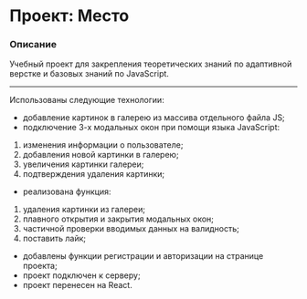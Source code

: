 # Проект: Место

### Описание

Учебный проект для закрепления теоретических знаний по адаптивной верстке и базовых знаний по JavaScript.
***
Использованы следующие технологии:
+ добавление картинок в галерею из массива отдельного файла JS;
+ подключение 3-х модальных окон при помощи языка JavaScript:
1. изменения информации о пользователе;
2. добавления новой картинки в галерею;
3. увеличения картинки галереи;
4. подтверждения удаления картинки;
+ реализована функция:
1. удаления картинки из галереи;
2. плавного открытия и закрытия модальных окон;
3. частичной проверки вводимых данных на валидность;
4. поставить лайк;
+ добавлены функции регистрации и авторизации на странице проекта;
+ проект подключен к серверу;
+ проект перенесен на React.